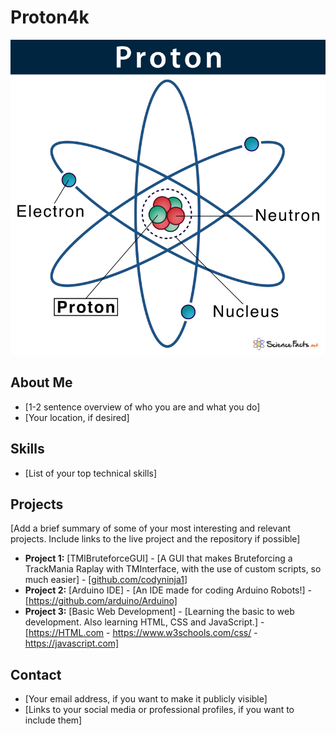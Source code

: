 # Proton4k

![Profile Picture](https://github.com/Proton4k/Proton4k/blob/main/atom.jpg?raw=true)

## About Me

- [1-2 sentence overview of who you are and what you do]
- [Your location, if desired]

## Skills

- [List of your top technical skills]

## Projects

[Add a brief summary of some of your most interesting and relevant projects. Include links to the live project and the repository if possible]
- **Project 1:** [TMIBruteforceGUI] - [A GUI that makes Bruteforcing a TrackMania Raplay with TMInterface, with the use of custom scripts, so much easier] - [[github.com/codyninja1](https://github.com/CodyNinja1/TMIBruteforceGUI)]
- **Project 2:** [Arduino IDE] - [An IDE made for coding Arduino Robots!] - [https://github.com/arduino/Arduino]
- **Project 3:** [Basic Web Development] - [Learning the basic to web development. Also learning HTML, CSS and JavaScript.] - [https://HTML.com - https://www.w3schools.com/css/ - https://javascript.com]

## Contact

- [Your email address, if you want to make it publicly visible]
- [Links to your social media or professional profiles, if you want to include them]
